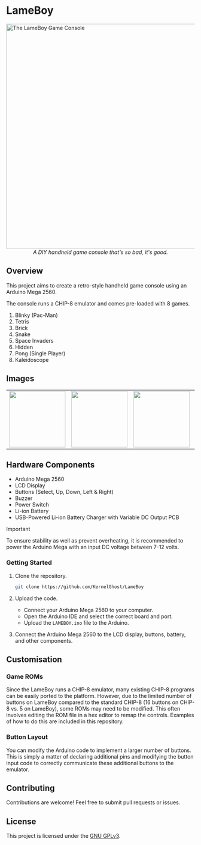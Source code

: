 # LameBoy

<img src="./Images/1.png" alt="The LameBoy Game Console" style="display: block; margin-left: auto; margin-right: auto; height: 600px;">

<center><i>A DIY handheld game console that's so bad, it's good.</i></center>

## Overview
This project aims to create a retro-style handheld game console using an Arduino Mega 2560.

The console runs a CHIP-8 emulator and comes pre-loaded with 8 games.
1. Blinky (Pac-Man)
2. Tetris
3. Brick
4. Snake
5. Space Invaders
6. Hidden
7. Pong (Single Player)
8. Kaleidoscope

## Images
<table>
  <tr>
    <td><img src="./Images/2.png" width="150px"></td>
    <td><img src="./Images/3.png" width="150px"></td>
    <td><img src="./Images/4.png" width="150px"></td>
    <td><img src="./Images/5.png" width="150px"></td>
    <td><img src="./Images/6.png" width="150px"></td>
  </tr>
</table>

## Hardware Components
- Arduino Mega 2560
- LCD Display
- Buttons (Select, Up, Down, Left & Right)
- Buzzer
- Power Switch
- Li-ion Battery
- USB-Powered Li-ion Battery Charger with Variable DC Output PCB

> [!IMPORTANT]  
> To ensure stability as well as prevent overheating, it is recommended to power the Arduino Mega with an input DC voltage between 7-12 volts.

### Getting Started
1. Clone the repository.

   ```bash
   git clone https://github.com/KernelGhost/LameBoy
   ```

2. Upload the code.
   - Connect your Arduino Mega 2560 to your computer.
   - Open the Arduino IDE and select the correct board and port.
   - Upload the `LAMEBOY.ino` file to the Arduino.

3. Connect the Arduino Mega 2560 to the LCD display, buttons, battery, and other components.

## Customisation
### Game ROMs
Since the LameBoy runs a CHIP-8 emulator, many existing CHIP-8 programs can be easily ported to the platform. However, due to the limited number of buttons on LameBoy compared to the standard CHIP-8 (16 buttons on CHIP-8 vs. 5 on LameBoy), some ROMs may need to be modified. This often involves editing the ROM file in a hex editor to remap the controls. Examples of how to do this are included in this repository.

### Button Layout
You can modify the Arduino code to implement a larger number of buttons. This is simply a matter of declaring additional pins and modifying the button input code to correctly communicate these additional buttons to the emulator.

## Contributing
Contributions are welcome! Feel free to submit pull requests or issues.

## License
This project is licensed under the [GNU GPLv3](https://www.gnu.org/licenses/gpl-3.0.en.html).
